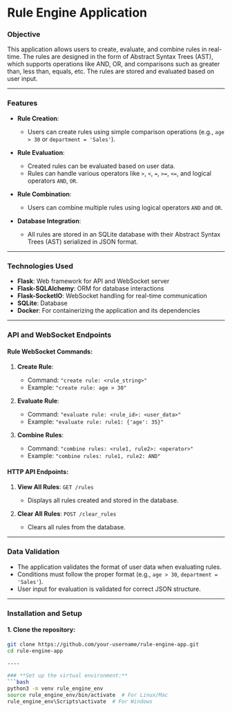 # **Rule Engine Application**

### **Objective**

This application allows users to create, evaluate, and combine rules in real-time. The rules are designed in the form of Abstract Syntax Trees (AST), which supports operations like AND, OR, and comparisons such as greater than, less than, equals, etc. The rules are stored and evaluated based on user input.

---

### **Features**

- **Rule Creation**: 
  - Users can create rules using simple comparison operations (e.g., `age > 30` or `department = 'Sales'`).
  
- **Rule Evaluation**:
  - Created rules can be evaluated based on user data.
  - Rules can handle various operators like `>`, `<`, `=`, `>=`, `<=`, and logical operators `AND`, `OR`.

- **Rule Combination**:
  - Users can combine multiple rules using logical operators `AND` and `OR`.

- **Database Integration**:
  - All rules are stored in an SQLite database with their Abstract Syntax Trees (AST) serialized in JSON format.

---

### **Technologies Used**

- **Flask**: Web framework for API and WebSocket server
- **Flask-SQLAlchemy**: ORM for database interactions
- **Flask-SocketIO**: WebSocket handling for real-time communication
- **SQLite**: Database
- **Docker**: For containerizing the application and its dependencies

---

### **API and WebSocket Endpoints**

#### **Rule WebSocket Commands**:
1. **Create Rule**: 
   - Command: `"create rule: <rule_string>"`
   - Example: `"create rule: age > 30"`

2. **Evaluate Rule**: 
   - Command: `"evaluate rule: <rule_id>: <user_data>"`
   - Example: `"evaluate rule: rule1: {'age': 35}"`

3. **Combine Rules**: 
   - Command: `"combine rules: <rule1, rule2>: <operator>"`
   - Example: `"combine rules: rule1, rule2: AND"`

#### **HTTP API Endpoints**:
1. **View All Rules**: `GET /rules`
   - Displays all rules created and stored in the database.
   
2. **Clear All Rules**: `POST /clear_rules`
   - Clears all rules from the database.

---

### **Data Validation**

- The application validates the format of user data when evaluating rules.
- Conditions must follow the proper format (e.g., `age > 30`, `department = 'Sales'`).
- User input for evaluation is validated for correct JSON structure.

---

### **Installation and Setup**

#### **1. Clone the repository**:
```bash
git clone https://github.com/your-username/rule-engine-app.git
cd rule-engine-app

----

### **Set up the virtual environment:**
```bash
python3 -m venv rule_engine_env
source rule_engine_env/bin/activate  # For Linux/Mac
rule_engine_env\Scripts\activate  # For Windows

